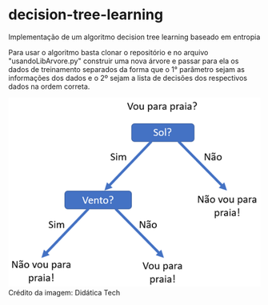 # decision-tree-learning
Implementação de um algoritmo decision tree learning baseado em entropia

Para usar o algoritmo basta clonar o repositório e no arquivo "usandoLibArvore.py" construir uma nova árvore e passar para ela os dados de treinamento separados da forma que o 1° parâmetro sejam as informações dos dados e o 2º sejam a lista de decisões dos respectivos dados na ordem correta.

![Exemplo de árvore de decisão](/image_tree.png)
Crédito da imagem: Didática Tech
